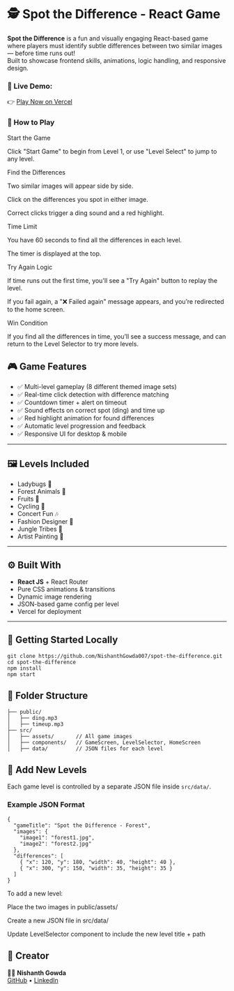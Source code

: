 # 🕵️ Spot the Difference - React Game

**Spot the Difference** is a fun and visually engaging React-based game where players must identify subtle differences between two similar images — before time runs out!  
Built to showcase frontend skills, animations, logic handling, and responsive design.

### 🔗 Live Demo:
👉 [Play Now on Vercel](https://spotnish.vercel.app)

### 📌 How to Play
Start the Game

Click "Start Game" to begin from Level 1, or use "Level Select" to jump to any level.

Find the Differences

Two similar images will appear side by side.

Click on the differences you spot in either image.

Correct clicks trigger a ding sound and a red highlight.

Time Limit

You have 60 seconds to find all the differences in each level.

The timer is displayed at the top.

Try Again Logic

If time runs out the first time, you'll see a "Try Again" button to replay the level.

If you fail again, a "❌ Failed again" message appears, and you’re redirected to the home screen.

Win Condition

If you find all the differences in time, you’ll see a success message, and can return to the Level Selector to try more levels.

## 🎮 Game Features

- ✅ Multi-level gameplay (8 different themed image sets)
- ✅ Real-time click detection with difference matching
- ✅ Countdown timer + alert on timeout
- ✅ Sound effects on correct spot (ding) and time up
- ✅ Red highlight animation for found differences
- ✅ Automatic level progression and feedback
- ✅ Responsive UI for desktop & mobile

---

## 🖼️ Levels Included

- Ladybugs 🐞  
- Forest Animals 🌲  
- Fruits 🍎  
- Cycling 🚴  
- Concert Fun 🎶  
- Fashion Designer 👗  
- Jungle Tribes 🦉  
- Artist Painting 🎨  

---

## ⚙️ Built With

- **React JS** + React Router  
- Pure CSS animations & transitions  
- Dynamic image rendering  
- JSON-based game config per level  
- Vercel for deployment

---

## 🚀 Getting Started Locally

```
git clone https://github.com/NishanthGowda007/spot-the-difference.git
cd spot-the-difference
npm install
npm start
```


## 📁 Folder Structure
```
├── public/
│   ├── ding.mp3
│   ├── timeup.mp3
├── src/
│   ├── assets/       // All game images
│   ├── components/   // GameScreen, LevelSelector, HomeScreen
│   ├── data/         // JSON files for each level
```
## 🧩 Add New Levels

Each game level is controlled by a separate JSON file inside `src/data/`.

### Example JSON Format

```
{
  "gameTitle": "Spot the Difference - Forest",
  "images": {
    "image1": "forest1.jpg",
    "image2": "forest2.jpg"
  },
  "differences": [
    { "x": 120, "y": 180, "width": 40, "height": 40 },
    { "x": 300, "y": 150, "width": 35, "height": 35 }
  ]
}
```
To add a new level:

Place the two images in public/assets/

Create a new JSON file in src/data/

Update LevelSelector component to include the new level title + path


## 🙌 Creator  
👨‍💻 **Nishanth Gowda**  
[GitHub](https://github.com/NishanthGowda007) • [LinkedIn](https://www.linkedin.com/in/nishanth-gowda007)


